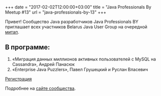 +++
date = "2017-02-02T12:00:00+03:00"
title = "Java Professionals By Meetup #13"
url = "java-professionals-by-13"
+++

Привет! Сообщество Java разработчиков Java Professionals BY приглашает всех участников Belarus Java User Group на очередной [митап](http://jprof.by/post/170202-001/).

## В программе:

1. «Миграция данных миллионов активных пользователей с MySQL на Cassandra», Андрей Панасюк
2. «Enterprise Java Puzzlers», Павел Грушецкий и Руслан Власевич

[Регистрация](http://bit.ly/jprof_reg_13)

Подробнее на [сайте сообщества](http://jprof.by/post/170202-001/).
